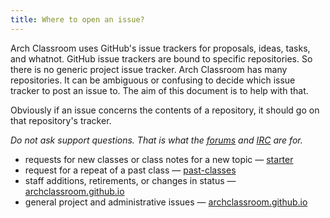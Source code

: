 ```yaml
---
title: Where to open an issue?
---
```


Arch Classroom uses GitHub's issue trackers for proposals, ideas, tasks, and whatnot. GitHub issue trackers are bound to specific repositories. So there is no generic project issue tracker. Arch Classroom has many repositories. It can be ambiguous or confusing to decide which issue tracker to post an issue to. The aim of this document is to help with that.

Obviously if an issue concerns the contents of a repository, it should go on that repository's tracker.

*Do not ask support questions. That is what the [forums](https://bbs.archlinux.org/) and [IRC](https://wiki.archlinux.org/index.php/IRC_channel) are for.*

* requests for new classes or class notes for a new topic — [starter](https://github.com/archclassroom/starter/issues)
* request for a repeat of a past class — [past-classes](https://github.com/archclassroom/past-classes/issues)
* staff additions, retirements, or changes in status — [archclassroom.github.io](https://github.com/archclassroom/archclassroom.github.io/issues)
* general project and administrative issues — [archclassroom.github.io](https://github.com/archclassroom/archclassroom.github.io/issues)
